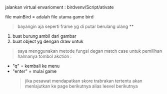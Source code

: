 jalankan virtual envarioment :
birdvenv/Script/ativate

file mainBird = adalah file utama game bird

> bayangin aja seperti frame yg di putar berulang ulang \*\*

1. buat burung ambil dari gambar
2. buat object yg dengan draw untuk

> saya menggunakan metode fungsi degan match case untuk pemilihan halmanya
> tombol akction :

- "q" = kembali ke menu
- "enter" = mulai game
  > jika pesawat mendapatkan skore trabrakan tertentu akan menlajutkan ke page berikutnya alias leevel berikutnya
